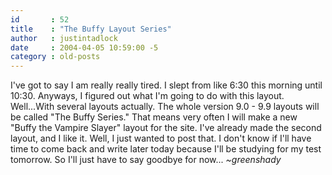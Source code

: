 ```yaml
---
id       : 52
title    : "The Buffy Layout Series"
author   : justintadlock
date     : 2004-04-05 10:59:00 -5
category : old-posts
---
```


I've got to say I am really really tired.  I slept from like 6:30 this morning until 10:30.  Anyways, I figured out what I'm going to do with this layout.  Well...With several layouts actually.  The whole version 9.0 - 9.9 layouts will be called "The Buffy Series."  That means very often I will make a new "Buffy the Vampire Slayer" layout for the site.  I've already made the second layout, and I like it.  Well, I just wanted to post that.  I don't know if I'll have time to come back and write later today because I'll be studying for my test tomorrow.  So I'll just have to say goodbye for now...  <em> ~greenshady</em>
